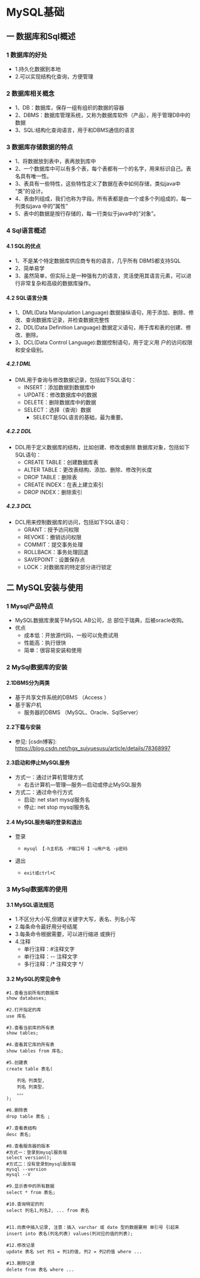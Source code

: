 # MySQL基础



## 一 数据库和Sql概述

### 1 数据库的好处

- 1.持久化数据到本地
- 2.可以实现结构化查询，方便管理

### 2 数据库相关概念

- 1、DB：数据库，保存一组有组织的数据的容器
- 2、DBMS：数据库管理系统，又称为数据库软件（产品），用于管理DB中的数据
- 3、SQL:结构化查询语言，用于和DBMS通信的语言

### 3 数据库存储数据的特点

-  1、将数据放到表中，表再放到库中
- 2、一个数据库中可以有多个表，每个表都有一个的名字，用来标识自己。表名具有唯一性。
- 3、表具有一些特性，这些特性定义了数据在表中如何存储，类似java中 “类”的设计。
- 4、表由列组成，我们也称为字段。所有表都是由一个或多个列组成的，每一列类似java 中的”属性”
- 5、表中的数据是按行存储的，每一行类似于java中的“对象”。

### 4 Sql语言概述

 #### 4.1 SQL的优点 

- 1、不是某个特定数据库供应商专有的语言，几乎所有 DBMS都支持SQL
-  2、简单易学 
- 3、虽然简单，但实际上是一种强有力的语言，灵活使用其语言元素，可以进行非常复杂和高级的数据库操作。

#### 4.2 SQL语言分类

- 1、DML(Data Manipulation Language):数据操纵语句，用于添加、删除、修改、查询数据库记录，并检查数据完整性 
- 2、DDL(Data Definition Language):数据定义语句，用于库和表的创建、修改、删除。 
- 3、DCL(Data Control Language):数据控制语句，用于定义用 户的访问权限和安全级别。

##### 4.2.1 DML

- DML用于查询与修改数据记录，包括如下SQL语句：
  - INSERT：添加数据到数据库中 
  - UPDATE：修改数据库中的数据 
  - DELETE：删除数据库中的数据 
  - SELECT：选择（查询）数据 
    - SELECT是SQL语言的基础，最为重要。

##### 4.2.2 DDL

- DDL用于定义数据库的结构，比如创建、修改或删除 数据库对象，包括如下SQL语句：
  - CREATE TABLE：创建数据库表 
  - ALTER TABLE：更改表结构、添加、删除、修改列长度 
  - DROP TABLE：删除表 
  - CREATE INDEX：在表上建立索引 
  - DROP INDEX：删除索引

 ##### 4.2.3 DCL 

- DCL用来控制数据库的访问，包括如下SQL语句：
  - GRANT：授予访问权限 
  - REVOKE：撤销访问权限 
  - COMMIT：提交事务处理 
  - ROLLBACK：事务处理回退 
  - SAVEPOINT：设置保存点 
  - LOCK：对数据库的特定部分进行锁定



## 二 MySQL安装与使用



###  1 Mysql产品特点

- MySQL数据库隶属于MySQL AB公司，总 部位于瑞典，后被oracle收购。
- 优点
  - 成本低：开放源代码，一般可以免费试用
  - 性能高：执行很快
  - 简单：很容易安装和使用

### 2 MySql数据库的安装 

#### 2.1DBMS分为两类

- 基于共享文件系统的DBMS （Access ） 
- 基于客户机
  - 服务器的DBMS （MySQL、Oracle、SqlServer）

#### 2.2下载与安装

- 参见:    [csdn博客]: https://blog.csdn.net/hgx_suiyuesusu/article/details/78368997


#### 2.3启动和停止MySQL服务

- 方式一：通过计算机管理方式 
  - 右击计算机—管理—服务—启动或停止MySQL服务
- 方式二：通过命令行方式
  - 启动: net start mysql服务名 
  - 停止: net stop mysql服务名

#### 2.4 MySQL服务端的登录和退出

- 登录 

  - `mysql 【-h主机名 -P端口号 】-u用户名 -p密码`

- 退出 

  - `exit或ctrl+C`

  

### 3 MySql数据库的使用

#### 3.1 MySQL语法规范

 - 1.不区分大小写,但建议关键字大写，表名、列名小写
 - 2.每条命令最好用分号结尾
 - 3.每条命令根据需要，可以进行缩进 或换行
 - 4.注释
   - 单行注释：#注释文字
   - 单行注释：-- 注释文字
   - 多行注释：/* 注释文字  */

#### 3.2 MySQL的常见命令 

```mysql
#1.查看当前所有的数据库
show databases;

#2.打开指定的库
use 库名

#3.查看当前库的所有表
show tables;

#4.查看其它库的所有表
show tables from 库名;

#5.创建表
create table 表名(

	列名 列类型,
	列名 列类型，
	。。。
);

#6.删除表
drop table 表名 ;

#7.查看表结构
desc 表名;

#8.查看服务器的版本
#方式一：登录到mysql服务端
select version();
#方式二：没有登录到mysql服务端
mysql --version
mysql --V

#9.显示表中的所有数据
select * from 表名;

#10.查询特定的列 
select 列名1,列名2, ... from 表名


#11.向表中插入记录, 注意：插入 varchar 或 date 型的数据要用 单引号 引起来
insert into 表名(列名列表) values(列对应的值的列表);

#12.修改记录
update 表名 set 列1 = 列1的值, 列2 = 列2的值 where ...

#13.删除记录
delete from 表名 where ...
```


